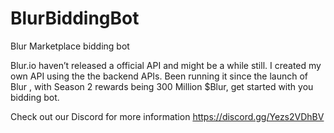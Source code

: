 # BlurBiddingBot
Blur Marketplace bidding bot

Blur.io haven’t released a official API and might be a while still. 
I created my own API using the the backend APIs.
Been running it since the launch of Blur , with Season 2 rewards being 300 Million $Blur, get started with you bidding bot.

Check out our Discord for more information
https://discord.gg/Yezs2VDhBV
